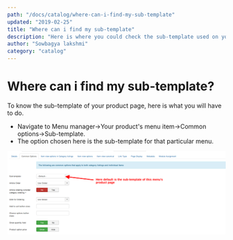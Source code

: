 ```yaml
---
path: "/docs/catalog/where-can-i-find-my-sub-template"
updated: "2019-02-25"
title: "Where can i find my sub-template"
description: "Here is where you could check the sub-template used on your menus. This would be helpful while creating template overrides."
author: "Sowbagya lakshmi"
category: "catalog"
---
```

# Where can i find my sub-template?

To know the sub-template of your product page, here is what you will have to do.

- Navigate to Menu manager->Your product's menu item->Common options->Sub-template.
- The option chosen here is the sub-template for that particular menu.

![Subtemplate](../../images/catalog/where-do-i-find-my-sub-template/subtemplate.png)


